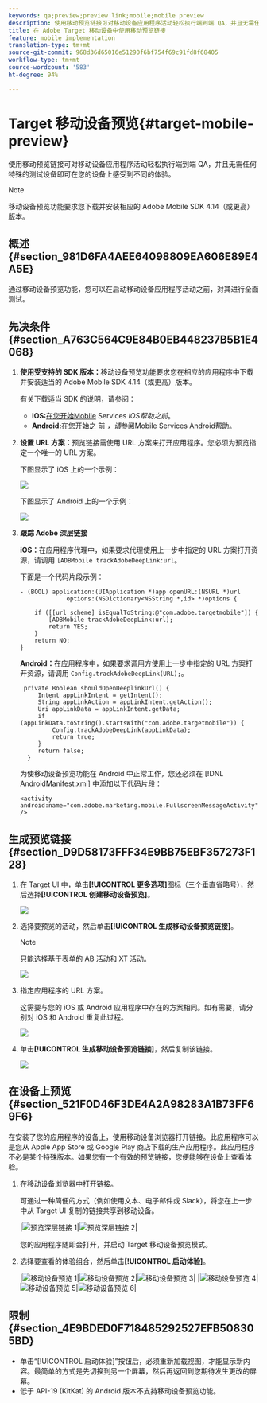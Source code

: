 ```yaml
---
keywords: qa;preview;preview link;mobile;mobile preview
description: 使用移动预览链接可对移动设备应用程序活动轻松执行端到端 QA，并且无需任何特殊的测试设备即可在您的设备上感受到不同的体验。
title: 在 Adobe Target 移动设备中使用移动预览链接
feature: mobile implementation
translation-type: tm+mt
source-git-commit: 968d36d65016e51290f6bf754f69c91fd8f68405
workflow-type: tm+mt
source-wordcount: '583'
ht-degree: 94%

---
```



# Target 移动设备预览{#target-mobile-preview}

使用移动预览链接可对移动设备应用程序活动轻松执行端到端 QA，并且无需任何特殊的测试设备即可在您的设备上感受到不同的体验。

>[!NOTE]
>
>移动设备预览功能要求您下载并安装相应的 Adobe Mobile SDK 4.14（或更高）版本。

## 概述 {#section_981D6FA4AEE64098809EA606E89E4A5E}

通过移动设备预览功能，您可以在启动移动设备应用程序活动之前，对其进行全面测试。

## 先决条件 {#section_A763C564C9E84B0EB448237B5B1E4068}

1. **使用受支持的 SDK 版本：**&#x200B;移动设备预览功能要求您在相应的应用程序中下载并安装适当的 Adobe Mobile SDK 4.14（或更高）版本。

   有关下载适当 SDK 的说明，请参阅：

   * **iOS:**[在您开始Mobile](https://experienceleague.adobe.com/docs/mobile-services/ios/getting-started-ios/requirements.html) Services *iOS帮助之前*。
   * **Android:**[在您开始之](https://experienceleague.adobe.com/docs/mobile-services/android/getting-started-android/requirements.html) 前 *，请*&#x200B;参阅Mobile Services Android帮助。

1. **设置 URL 方案：**&#x200B;预览链接需使用 URL 方案来打开应用程序。您必须为预览指定一个唯一的 URL 方案。

   下图显示了 iOS 上的一个示例：

   ![](assets/mobile-preview-url-scheme-ios.png)

   下图显示了 Android 上的一个示例：

   ![](assets/Android_Deeplink.png)

1. **跟踪 Adobe 深层链接**

   **iOS：**&#x200B;在应用程序代理中，如果要求代理使用上一步中指定的 URL 方案打开资源，请调用 `[ADBMobile trackAdobeDeepLink:url`。

   下面是一个代码片段示例：

   ```
   - (BOOL) application:(UIApplication *)app openURL:(NSURL *)url 
                options:(NSDictionary<NSString *,id> *)options { 
   
       if ([[url scheme] isEqualToString:@"com.adobe.targetmobile"]) { 
           [ADBMobile trackAdobeDeepLink:url]; 
           return YES; 
       } 
       return NO; 
   } 
   ```

   **Android：**&#x200B;在应用程序中，如果要求调用方使用上一步中指定的 URL 方案打开资源，请调用 `Config.trackAdobeDeepLink(URL);`。

   ```
    private Boolean shouldOpenDeeplinkUrl() { 
        Intent appLinkIntent = getIntent(); 
        String appLinkAction = appLinkIntent.getAction(); 
        Uri appLinkData = appLinkIntent.getData; 
        if (appLinkData.toString().startsWith("com.adobe.targetmobile")) { 
            Config.trackAdobeDeepLink(appLinkData); 
            return true; 
        } 
        return false; 
     }
   ```

   为使移动设备预览功能在 Android 中正常工作，您还必须在 [!DNL AndroidManifest.xml] 中添加以下代码片段：

   ```
   <activity android:name="com.adobe.marketing.mobile.FullscreenMessageActivity" />
   ```

## 生成预览链接 {#section_D9D58173FFF34E9BB75EBF357273F128}

1. 在 Target UI 中，单击&#x200B;**[!UICONTROL 更多选项]**&#x200B;图标（三个垂直省略号），然后选择&#x200B;**[!UICONTROL 创建移动设备预览]**。

   ![](assets/mobile-preview-create.png)

1. 选择要预览的活动，然后单击&#x200B;**[!UICONTROL 生成移动设备预览链接]**。

   >[!NOTE]
   >
   >只能选择基于表单的 AB 活动和 XT 活动。

   ![](assets/mobile-preview-select-activities.png)

1. 指定应用程序的 URL 方案。

   这需要与您的 iOS 或 Android 应用程序中存在的方案相同。如有需要，请分别对 iOS 和 Android 重复此过程。

   ![](assets/mobile-preview-enter-url-scheme.png)

1. 单击&#x200B;**[!UICONTROL 生成移动设备预览链接]**，然后复制该链接。

   ![](assets/mobile-preview-generate-and-copy.png)

## 在设备上预览 {#section_521F0D46F3DE4A2A98283A1B73FF69F6}

在安装了您的应用程序的设备上，使用移动设备浏览器打开链接。此应用程序可以是您从 Apple App Store 或 Google Play 商店下载的生产应用程序。此应用程序不必是某个特殊版本。如果您有一个有效的预览链接，您便能够在设备上查看体验。

1. 在移动设备浏览器中打开链接。

   可通过一种简便的方式（例如使用文本、电子邮件或 Slack），将您在上一步中从 Target UI 复制的链接共享到移动设备。

   |![预览深层链接 1](/help/c-target-mobile-app/assets/mobile-preview-open-deeplink.png)|![预览深层链接 2](/help/c-target-mobile-app/assets/mobile-preview-open-app.png)|

   您的应用程序随即会打开，并启动 Target 移动设备预览模式。

1. 选择要查看的体验组合，然后单击&#x200B;**[!UICONTROL 启动体验]**。

   |![移动设备预览 1](/help/c-target-mobile-app/assets/mobile-preview-experience-selection-1.png)|![移动设备预览 2](/help/c-target-mobile-app/assets/mobile-preview-experience-result-1-france.png)|![移动设备预览 3](/help/c-target-mobile-app/assets/mobile-preview-experience-result-1-shipfree.png)|
|![移动设备预览 4](/help/c-target-mobile-app/assets/mobile-preview-experience-selection-2.png)|![移动设备预览 5](/help/c-target-mobile-app/assets/mobile-preview-experience-result-2-aus.png)|![移动设备预览 6](/help/c-target-mobile-app/assets/mobile-preview-experience-result-2-10off.png)|

## 限制 {#section_4E9BDED0F718485292527EFB508305BD}

* 单击“[!UICONTROL 启动体验]”按钮后，必须重新加载视图，才能显示新内容。最简单的方式是先切换到另一个屏幕，然后再返回到您期待发生更改的屏幕。
* 低于 API-19 (KitKat) 的 Android 版本不支持移动设备预览功能。